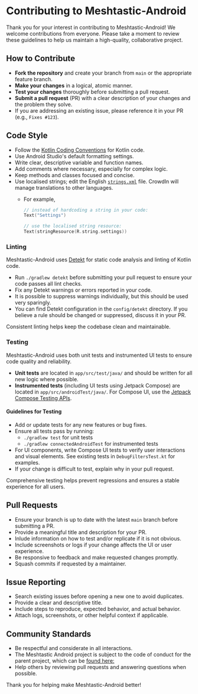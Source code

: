 # Contributing to Meshtastic-Android

Thank you for your interest in contributing to Meshtastic-Android! We welcome contributions from everyone. Please take a moment to review these guidelines to help us maintain a high-quality, collaborative project.

## How to Contribute

- **Fork the repository** and create your branch from `main` or the appropriate feature branch.
- **Make your changes** in a logical, atomic manner.
- **Test your changes** thoroughly before submitting a pull request.
- **Submit a pull request** (PR) with a clear description of your changes and the problem they solve.
- If you are addressing an existing issue, please reference it in your PR (e.g., `Fixes #123`).

## Code Style

- Follow the [Kotlin Coding Conventions](https://kotlinlang.org/docs/coding-conventions.html) for Kotlin code.
- Use Android Studio's default formatting settings.
- Write clear, descriptive variable and function names.
- Add comments where necessary, especially for complex logic.
- Keep methods and classes focused and concise.
- Use localised strings; edit the English [`strings.xml`](app/src/main/res/values/strings.xml) file. CrowdIn will manage translations to other languages.
  - For example,

    ```kotlin
    // instead of hardcoding a string in your code:
    Text("Settings")

    // use the localised string resource:
    Text(stringResource(R.string.settings))
    ```

### Linting

Meshtastic-Android uses [Detekt](https://detekt.dev/) for static code analysis and linting of Kotlin code.

- Run `./gradlew detekt` before submitting your pull request to ensure your code passes all lint checks.
- Fix any Detekt warnings or errors reported in your code.
- It is possible to suppress warnings individually, but this should be used very sparingly.
- You can find Detekt configuration in the `config/detekt` directory. If you believe a rule should be changed or suppressed, discuss it in your PR.

Consistent linting helps keep the codebase clean and maintainable.

### Testing

Meshtastic-Android uses both unit tests and instrumented UI tests to ensure code quality and reliability.

- **Unit tests** are located in `app/src/test/java/` and should be written for all new logic where possible.
- **Instrumented tests** (including UI tests using Jetpack Compose) are located in `app/src/androidTest/java/`. For Compose UI, use the [Jetpack Compose Testing APIs](https://developer.android.com/jetpack/compose/testing).

#### Guidelines for Testing

- Add or update tests for any new features or bug fixes.
- Ensure all tests pass by running:
  - `./gradlew test` for unit tests
  - `./gradlew connectedAndroidTest` for instrumented tests
- For UI components, write Compose UI tests to verify user interactions and visual elements. See existing tests in `DebugFiltersTest.kt` for examples.
- If your change is difficult to test, explain why in your pull request.

Comprehensive testing helps prevent regressions and ensures a stable experience for all users.


## Pull Requests

- Ensure your branch is up to date with the latest `main` branch before submitting a PR.
- Provide a meaningful title and description for your PR.
- Inlude information on how to test and/or replicate if it is not obvious.
- Include screenshots or logs if your change affects the UI or user experience.
- Be responsive to feedback and make requested changes promptly.
- Squash commits if requested by a maintainer.

## Issue Reporting

- Search existing issues before opening a new one to avoid duplicates.
- Provide a clear and descriptive title.
- Include steps to reproduce, expected behavior, and actual behavior.
- Attach logs, screenshots, or other helpful context if applicable.

## Community Standards

- Be respectful and considerate in all interactions.
- The Meshtastic Android project is subject to the code of conduct for the parent project, which can be [found here:](https://meshtastic.org/docs/legal/conduct/)
- Help others by reviewing pull requests and answering questions when possible.

Thank you for helping make Meshtastic-Android better! 
